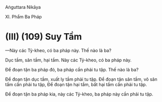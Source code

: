 Aṅguttara Nikāya

XI. Phẩm Ba Pháp

# (III) (109) Suy Tầm

—Này các Tỷ-kheo, có ba pháp này. Thế nào là ba?

Dục tầm, sân tầm, hại tầm. Này các Tỷ-kheo, có ba pháp này.

Ðể đoạn tận ba pháp đó, ba pháp cần phải tu tập. Thế nào là ba?

Ðể đoạn tận dục tầm, xuất ly tầm phải tu tập. Ðể đoạn tận sân tầm, vô sân tầm cần phải tu tập, Ðể đoạn tận hại tầm, bất hại tầm cần phải tu tập.

Ðể đoạn tận ba pháp kia, này các Tỷ-kheo, ba pháp này cần phải tu tập.

